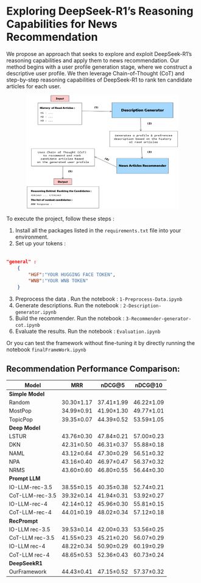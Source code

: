 # Exploring DeepSeek-R1’s Reasoning Capabilities for News Recommendation

We propose an approach that seeks to explore and exploit DeepSeek-R1’s reasoning capabilities and apply them to news recommendation. Our method begins with a user profile generation stage, where we construct a descriptive user profile. We then leverage Chain-of-Thought (CoT) and step-by-step reasoning capabilities of DeepSeek-R1 to rank ten candidate articles for each user.

<p align="center">  
    <img src="Pictures/FrameWorkPIC.png" alt="DeepSeek-R1-Based Proposed Method" width="400" height="300"/>
</p>
To execute the project, follow these steps :

1. Install all the packages listed in the `requirements.txt` file into your environment.
2. Set up your tokens :

```json

"general" :
    {
        "HGF":"YOUR HUGGING FACE TOKEN",
        "WNB":"YOUR WNB TOKEN"
    }

```
3. Preprocess the data . Run the notebook  : `1-Preprocess-Data.ipynb`
4. Generate descriptions. Run the notebook : `2-Description-generator.ipynb`
5. Build the recommender. Run the notebook  : `3-Recommender-generator-cot.ipynb`
6. Evaluate the results. Run the notebook : `Evaluation.ipynb`


Or you can test the framework without fine-tuning it by directly running the notebook `finalFrameWork.ipynb`

## Recommendation Performance Comparison:

| Model               | MRR            | nDCG@5         | nDCG@10        |
|---------------------|----------------|----------------|----------------|
| **Simple Model**    |                |                |                |
| Random              | 30.30±1.17     | 37.41±1.99     | 46.22±1.09     |
| MostPop             | 34.99±0.91     | 41.90±1.30     | 49.77±1.01     |
| TopicPop            | 39.35±0.07     | 44.39±0.52     | 53.59±1.05     |
| **Deep Model**      |                |                |                |
| LSTUR               | 43.76±0.30     | 47.84±0.21     | 57.00±0.23     |
| DKN                 | 42.31±0.50     | 46.31±0.37     | 55.88±0.18     |
| NAML                | 43.12±0.64     | 47.30±0.29     | 56.51±0.32     |
| NPA                 | 43.16±0.40     | 46.97±0.47     | 56.37±0.32     |
| NRMS                | 43.60±0.60     | 46.80±0.55     | 56.44±0.30     |
| **Prompt LLM**      |                |                |                |
| IO-LLM-rec-3.5      | 38.55±0.15     | 40.35±0.38     | 52.74±0.21     |
| CoT-LLM-rec-3.5     | 39.32±0.14     | 41.94±0.31     | 53.92±0.27     |
| IO-LLM-rec-4        | 42.14±0.12     | 45.96±0.30     | 55.81±0.15     |
| CoT-LLM-rec-4       | 44.01±0.19     | 48.02±0.34     | 57.12±0.18     |
| **RecPrompt**       |                |                |                |
| IO-LLM rec-3.5     | 39.53±0.14     | 42.00±0.33     | 53.56±0.25     |
| CoT-LLM rec-3.5    | 41.55±0.23     | 45.21±0.20     | 56.07±0.29     |
| IO-LLM rec-4       | 48.22±0.34     | 50.90±0.29     | 60.19±0.29     |
| CoT-LLM rec-4      | 48.65±0.53     | 52.36±0.43     | 60.73±0.24     |
| **DeepSeekR1**      |                |                |                |
| OurFramework        | 44.43±0.41     | 47.15±0.52     | 57.37±0.32     |

